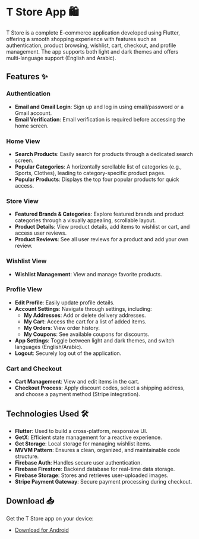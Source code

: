 # T Store App 🛍️

T Store is a complete E-commerce application developed using Flutter, offering a smooth shopping experience with features such as authentication, product browsing, wishlist, cart, checkout, and profile management. The app supports both light and dark themes and offers multi-language support (English and Arabic).

## Features ✨

### Authentication  

- **Email and Gmail Login**: Sign up and log in using email/password or a Gmail account.  
- **Email Verification**: Email verification is required before accessing the home screen.  

### Home View  

- **Search Products**: Easily search for products through a dedicated search screen.  
- **Popular Categories**: A horizontally scrollable list of categories (e.g., Sports, Clothes), leading to category-specific product pages.  
- **Popular Products**: Displays the top four popular products for quick access.  

### Store View  

- **Featured Brands & Categories**: Explore featured brands and product categories through a visually appealing, scrollable layout.
- **Product Details**: View product details, add items to wishlist or cart, and access user reviews.
- **Product Reviews**: See all user reviews for a product and add your own review.  

### Wishlist View  

- **Wishlist Management**: View and manage favorite products.

### Profile View

- **Edit Profile**: Easily update profile details.
- **Account Settings**: Navigate through settings, including:
  - **My Addresses**: Add or delete delivery addresses.
  - **My Cart**: Access the cart for a list of added items.
  - **My Orders**: View order history.
  - **My Coupons**: See available coupons for discounts.
- **App Settings**: Toggle between light and dark themes, and switch languages (English/Arabic).
- **Logout**: Securely log out of the application.

### Cart and Checkout

- **Cart Management**: View and edit items in the cart.
- **Checkout Process**: Apply discount codes, select a shipping address, and choose a payment method (Stripe integration).

## Technologies Used 🛠️

- **Flutter**: Used to build a cross-platform, responsive UI.
- **GetX**: Efficient state management for a reactive experience.
- **Get Storage**: Local storage for managing wishlist items.
- **MVVM Pattern**: Ensures a clean, organized, and maintainable code structure.
- **Firebase Auth**: Handles secure user authentication.
- **Firebase Firestore**: Backend database for real-time data storage.
- **Firebase Storage**: Stores and retrieves user-uploaded images.
- **Stripe Payment Gateway**: Secure payment processing during checkout.

## Download 📥

Get the T Store app on your device:

- [Download for Android](https://drive.google.com/file/d/1lmMuVODiUlBQv-k0XK6S7umURD6bxy6y/view?usp=drive_link)
